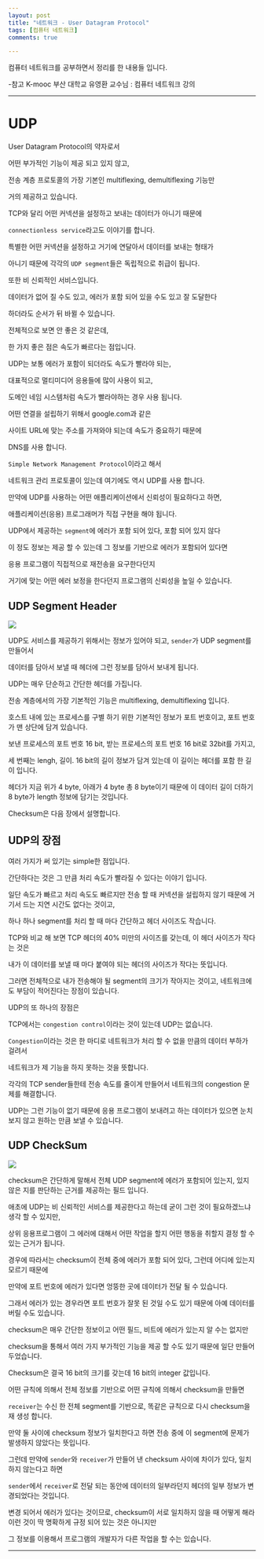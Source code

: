 ```yaml
---
layout: post
title: "네트워크 - User Datagram Protocol"
tags: [컴퓨터 네트워크]
comments: true

---
```


컴퓨터 네트워크를 공부하면서 정리를 한 내용들 입니다.

-참고 K-mooc 부산 대학교 유영환 교수님 : 컴퓨터 네트워크 강의

---

# UDP

User Datagram Protocol의 약자로서 

어떤 부가적인 기능이 제공 되고 있지 않고, 

전송 계층 프로토콜의 가장 기본인 multiflexing, demultiflexing 기능만 

거의 제공하고 있습니다.

TCP와 달리 어떤 커넥션을 설정하고 보내는 데이터가 아니기 때문에 

`connectionless service`라고도 이야기를 합니다.

특별한 어떤 커넥션을 설정하고 거기에 연달아서 데이터를 보내는 형태가 

아니기 때문에 각각의 `UDP segment`들은 독립적으로 취급이 됩니다.

또한 비 신뢰적인 서비스입니다.

데이터가 없어 질 수도 있고, 에러가 포함 되어 있을 수도 있고 잘 도달한다 

하더라도 순서가 뒤 바뀔 수 있습니다.

전체적으로 보면 안 좋은 것 같은데,

한 가지 좋은 점은 속도가 빠르다는 점입니다.

UDP는 보통 에러가 포함이 되더라도 속도가 빨라야 되는,

대표적으로 멀티미디어 응용들에 많이 사용이 되고,

도메인 네임 시스템처럼 속도가 빨라야하는 경우 사용 됩니다.

어떤 연결을 설립하기 위해서 google.com과 같은

사이트 URL에 맞는 주소를 가져와야 되는데 속도가 중요하기 때문에 

DNS를 사용 합니다.

`Simple Network Management Protocol`이라고 해서 

네트워크 관리 프로토콜이 있는데 여기에도 역시 UDP를 사용 합니다.

만약에 UDP를 사용하는 어떤 애플리케이션에서 신뢰성이 필요하다고 하면,

애플리케이션(응용) 프로그래머가 직접 구현을 해야 됩니다.

UDP에서 제공하는 `segment`에 에러가 포함 되어 있다, 포함 되어 있지 않다 
 
이 정도 정보는 제공 할 수 있는데 그 정보를 기반으로 에러가 포함되어 있다면 

응용 프로그램이 직접적으로 재전송을 요구한다던지

거기에 맞는 어떤 에러 보정을 한다던지 프로그램의 신뢰성을 높일 수 있습니다.

## UDP Segment Header

<img src= "https://raw.githubusercontent.com/junghyun100/junghyun100.github.io/master/images/1124/UDP%20header.PNG">

UDP도 서비스를 제공하기 위해서는 정보가 있어야 되고, `sender`가 UDP segment를 만들어서 

데이터를 담아서 보낼 때 헤더에 그런 정보를 담아서 보내게 됩니다.

UDP는 매우 단순하고 간단한 헤더를 가집니다.

전송 계층에서의 가장 기본적인 기능은 multiflexing, demultiflexing 입니다.

호스트 내에 있는 프로세스를 구별 하기 위한 기본적인 정보가 포트 번호이고, 포트 번호가 맨 상단에 담겨 있습니다.

보낸 프로세스의 포트 번호 16 bit, 받는 프로세스의 포트 번호 16 bit로 32bit를 가지고,

세 번째는 lengh, 길이. 16 bit의 길이 정보가 담겨 있는데 이 길이는 헤더를 포함 한 길이 입니다.

헤더가 지금 위가 4 byte, 아래가 4 byte 총 8 byte이기 때문에 이 데이터 길이 더하기 8 byte가 length 정보에 담기는 것입니다.

Checksum은 다음 장에서 설명합니다.

## UDP의 장점

여러 가지가 써 있기는 simple한 점입니다. 

간단하다는 것은 그 만큼 처리 속도가 빨라질 수 있다는 이야기 입니다.

일단 속도가 빠르고 처리 속도도 빠르지만 전송 할 때 커넥션을 설립하지 않기 때문에 거기서 드는 지연 시간도 없다는 것이고,

하나 하나 segment를 처리 할 때 마다 간단하고 헤더 사이즈도 작습니다.

TCP와 비교 해 보면 TCP 헤더의 40% 미만의 사이즈를 갖는데, 이 헤더 사이즈가 작다는 것은 

내가 이 데이터를 보낼 때 마다 붙여야 되는 헤더의 사이즈가 작다는 뜻입니다.

그러면 전체적으로 내가 전송해야 될 segment의 크기가 작아지는 것이고, 네트워크에도 부담이 적어진다는 장점이 있습니다.

UDP의 또 하나의 장점은 

TCP에서는 `congestion control`이라는 것이 있는데 UDP는 없습니다.

`Congestion`이라는 것은 한 마디로 네트워크가 처리 할 수 없을 만큼의 데이터 부하가 걸려서 

네트워크가 제 기능을 하지 못하는 것을 뜻합니다.

각각의 TCP sender들한테 전송 속도를 줄이게 만들어서 네트워크의 congestion 문제를 해결합니다.

UDP는 그런 기능이 없기 때문에 응용 프로그램이 보내려고 하는 데이터가 있으면 눈치 보지 않고 원하는 만큼 보낼 수 있습니다.

## UDP CheckSum

<img src="https://raw.githubusercontent.com/junghyun100/junghyun100.github.io/master/images/1124/UDP%20header%20Checksum.PNG">

checksum은 간단하게 말해서 전체 UDP segment에 에러가 포함되어 있는지, 있지 않은 지를 판단하는 근거를 제공하는 필드 입니다.

애초에 UDP는 비 신뢰적인 서비스를 제공한다고 하는데 굳이 그런 것이 필요하겠느냐 생각 할 수 있지만,

상위 응용프로그램이 그 에러에 대해서 어떤 작업을 할지 어떤 행동을 취할지 결정 할 수 있는 근거가 됩니다.

경우에 따라서는 checksum이 전체 중에 에러가 포함 되어 있다, 그런데 어디에 있는지 모르기 때문에

만약에 포트 번호에 에러가 있다면 엉뚱한 곳에 데이터가 전달 될 수 있습니다.

그래서 에러가 있는 경우라면 포트 번호가 잘못 된 것일 수도 있기 때문에 아예 데이터를 버릴 수도 있습니다.

checksum은 매우 간단한 정보이고 어떤 필드, 비트에 에러가 있는지 알 수는 없지만

checksum을 통해서 여러 가지 부가적인 기능을 제공 할 수도 있기 때문에 일단 만들어 두었습니다.

Checksum은 결국 16 bit의 크기를 갖는데 16 bit의 integer 값입니다.

어떤 규칙에 의해서 전체 정보를 기반으로 어떤 규칙에 의해서 checksum을 만들면

`receiver`는 수신 한 전체 segment를 기반으로, 똑같은 규칙으로 다시 checksum을 재 생성 합니다.

만약 둘 사이에 checksum 정보가 일치한다고 하면 전송 중에 이 segment에 문제가 발생하지 않았다는 뜻입니다.

그런데 만약에 `sender`와 `receiver`가 만들어 낸 checksum 사이에 차이가 있다, 일치하지 않는다고 하면

`sender`에서 `receiver`로 전달 되는 동안에 데이터의 일부라던지 헤더의 일부 정보가 변경되었다는 것입니다.

변경 되어서 에러가 있다는 것이므로, checksum이 서로 일치하지 않을 때 어떻게 해라 이런 것이 딱 명확하게 규정 되어 있는 것은 아니지만

그 정보를 이용해서 프로그램의 개발자가 다른 작업을 할 수는 있습니다.

---
